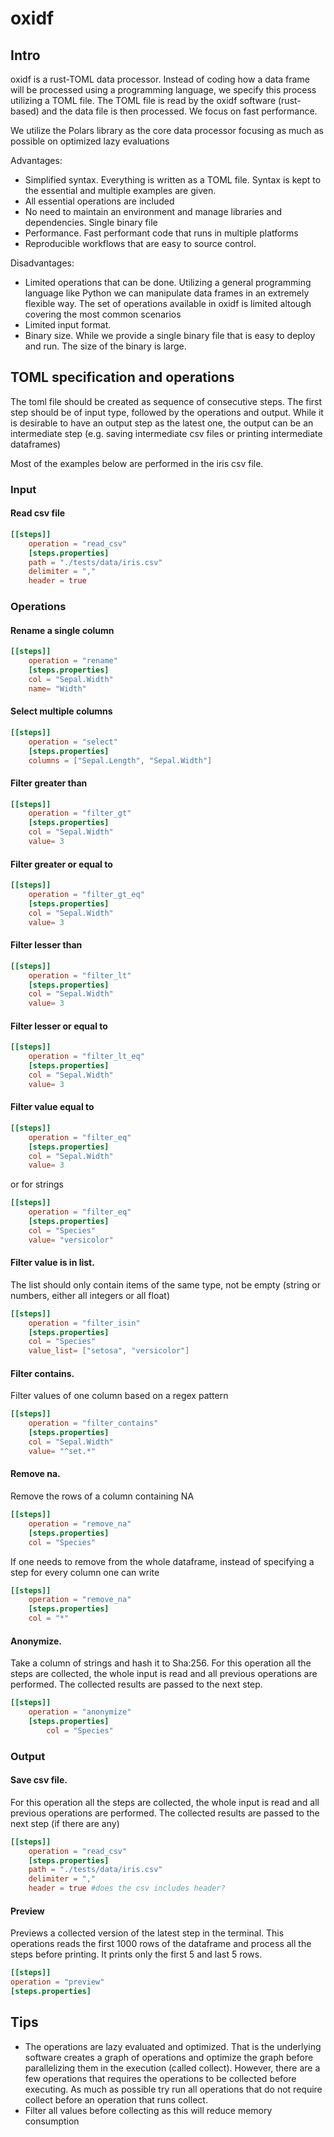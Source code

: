 # oxidf

## Intro

oxidf is a rust-TOML data processor. 
Instead of coding how a data frame will be processed using a programming language, we specify this process utilizing a TOML file. The TOML file is read by the oxidf software (rust-based) and the data file is then processed. We focus on fast performance.

We utilize the Polars library as the core data processor focusing as much as possible on optimized lazy evaluations 

Advantages: 
+ Simplified syntax. Everything is written as a TOML file. Syntax is kept to the essential and multiple examples are given.
+ All essential operations are included
+ No need to maintain an environment and manage libraries and dependencies. Single binary file
+ Performance. Fast performant code that runs in multiple platforms
+ Reproducible workflows that are easy to source control.

Disadvantages:
 - Limited operations that can be done. Utilizing a general programming language like Python we can manipulate data frames in an extremely flexible way. The set of operations available in oxidf is limited altough covering the most common scenarios
 - Limited input format.
 - Binary size. While we provide a single binary file that is easy to deploy and run. The size of the binary is large.


## TOML specification and operations

The toml file should be created as sequence of consecutive steps. The first step should be of input type, followed by the operations and output.
While it is desirable to have an output step as the latest one, the output can be an intermediate step (e.g. saving intermediate csv files or printing intermediate dataframes)

Most of the examples below are performed in the iris csv file.

### Input 

#### Read csv file 

```toml
[[steps]]
    operation = "read_csv"
    [steps.properties]
    path = "./tests/data/iris.csv"
    delimiter = ","
    header = true
```

### Operations

#### Rename a single column
```toml
[[steps]]
    operation = "rename"
    [steps.properties]
    col = "Sepal.Width"
    name= "Width"
```


#### Select multiple columns
```toml
[[steps]]
    operation = "select"
    [steps.properties]
    columns = ["Sepal.Length", "Sepal.Width"]
```

#### Filter greater than
```toml
[[steps]]
    operation = "filter_gt"
    [steps.properties]
    col = "Sepal.Width"
    value= 3
```

#### Filter greater or equal to
```toml
[[steps]]
    operation = "filter_gt_eq"
    [steps.properties]
    col = "Sepal.Width"
    value= 3
```

#### Filter lesser than
```toml
[[steps]]
    operation = "filter_lt"
    [steps.properties]
    col = "Sepal.Width"
    value= 3
```

#### Filter lesser or equal to
```toml
[[steps]]
    operation = "filter_lt_eq"
    [steps.properties]
    col = "Sepal.Width"
    value= 3
```


#### Filter value equal to
```toml
[[steps]]
    operation = "filter_eq"
    [steps.properties]
    col = "Sepal.Width"
    value= 3
```
or for strings
```toml
[[steps]]
    operation = "filter_eq"
    [steps.properties]
    col = "Species"
    value= "versicolor"
```

#### Filter value is in list. 
The list should only contain items of the same type, not be empty (string or numbers, either all integers or all float)
```toml
[[steps]]
    operation = "filter_isin"
    [steps.properties]
    col = "Species"
    value_list= ["setosa", "versicolor"]
```


#### Filter contains. 
Filter values of one column based on a regex pattern
```toml
[[steps]]
    operation = "filter_contains"
    [steps.properties]
    col = "Sepal.Width"
    value= "^set.*"
```

#### Remove na. 
Remove the rows of a column containing NA
```toml
[[steps]]
    operation = "remove_na"
    [steps.properties]
    col = "Species"
```
If one needs to remove from the whole dataframe, instead of specifying a step for every column one can write
```toml
[[steps]]
    operation = "remove_na"
    [steps.properties]
    col = "*"
```


#### Anonymize. 

Take a column of strings and hash it to Sha:256. For this operation all the steps are collected, the whole input is read and all previous operations are performed. The collected results are passed to the next step.
```toml
[[steps]]
    operation = "anonymize"
    [steps.properties]
        col = "Species"
```


### Output

#### Save csv file. 
For this operation all the steps are collected, the whole input is read and all previous operations are performed. The collected results are passed to the next step (if there are any)

```toml
[[steps]]
    operation = "read_csv"
    [steps.properties]
    path = "./tests/data/iris.csv"
    delimiter = ","
    header = true #does the csv includes header?
```

#### Preview 
Previews a collected version of the latest step in the terminal. This operations reads the first 1000  rows of the dataframe and process all the steps before printing. It prints only the first 5 and last 5 rows.
```toml
[[steps]]
operation = "preview"
[steps.properties]
```

## Tips

* The operations are lazy evaluated and optimized. That is the underlying software creates a graph of operations and optimize the graph before parallelizing them in the execution (called collect). However, there are a few operations that requires the operations to be collected before executing. As much as possible try run all operations that do not require collect before an operation that runs collect.
* Filter all values before collecting as this will reduce memory consumption